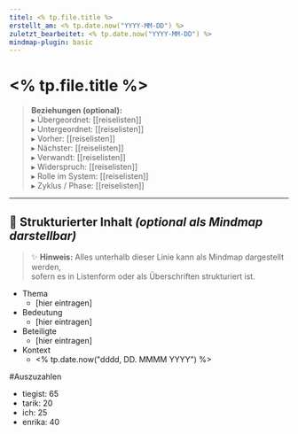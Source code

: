 ```yaml
---
titel: <% tp.file.title %>
erstellt_am: <% tp.date.now("YYYY-MM-DD") %>
zuletzt_bearbeitet: <% tp.date.now("YYYY-MM-DD") %>
mindmap-plugin: basic
---
```


# <% tp.file.title %>

> **Beziehungen (optional):**  
> ▸ Übergeordnet: [[reiselisten]]  
> ▸ Untergeordnet: [[reiselisten]]  
> ▸ Vorher: [[reiselisten]]  
> ▸ Nächster: [[reiselisten]]  
> ▸ Verwandt: [[reiselisten]]  
> ▸ Widerspruch: [[reiselisten]]  
> ▸ Rolle im System: [[reiselisten]]  
> ▸ Zyklus / Phase: [[reiselisten]]

---

## 🧠 Strukturierter Inhalt _(optional als Mindmap darstellbar)_

> ✨ **Hinweis:** Alles unterhalb dieser Linie kann als Mindmap dargestellt werden,  
> sofern es in Listenform oder als Überschriften strukturiert ist.

- Thema
  - [hier eintragen]
- Bedeutung
  - [hier eintragen]
- Beteiligte
  - [hier eintragen]
- Kontext
  - <% tp.date.now("dddd, DD. MMMM YYYY") %>


#Auszuzahlen
- tiegist: 65
- tarik: 20
- ich: 25
- enrika: 40